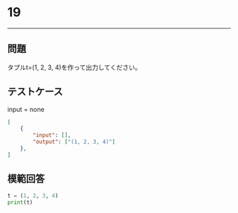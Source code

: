 # 19

---
## 問題

タプルt=(1, 2, 3, 4)を作って出力してください。

## テストケース
input = none
```json
[
	{
		"input": [],
		"output": ["(1, 2, 3, 4)"]
  	},
]
```

## 模範回答
```python
t = (1, 2, 3, 4)
print(t)
```